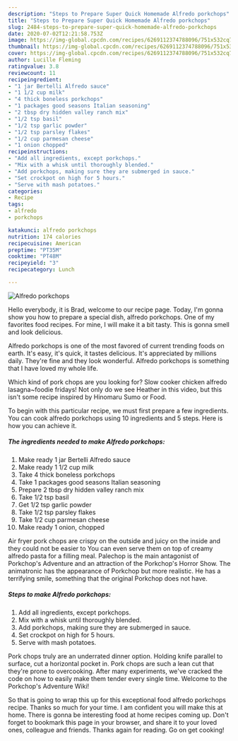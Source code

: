 ```yaml
---
description: "Steps to Prepare Super Quick Homemade Alfredo porkchops"
title: "Steps to Prepare Super Quick Homemade Alfredo porkchops"
slug: 2484-steps-to-prepare-super-quick-homemade-alfredo-porkchops
date: 2020-07-02T12:21:58.753Z
image: https://img-global.cpcdn.com/recipes/6269112374788096/751x532cq70/alfredo-porkchops-recipe-main-photo.jpg
thumbnail: https://img-global.cpcdn.com/recipes/6269112374788096/751x532cq70/alfredo-porkchops-recipe-main-photo.jpg
cover: https://img-global.cpcdn.com/recipes/6269112374788096/751x532cq70/alfredo-porkchops-recipe-main-photo.jpg
author: Lucille Fleming
ratingvalue: 3.8
reviewcount: 11
recipeingredient:
- "1 jar Bertelli Alfredo sauce"
- "1 1/2 cup milk"
- "4 thick boneless porkchops"
- "1 packages good seasons Italian seasoning"
- "2 tbsp dry hidden valley ranch mix"
- "1/2 tsp basil"
- "1/2 tsp garlic powder"
- "1/2 tsp parsley flakes"
- "1/2 cup parmesan cheese"
- "1 onion chopped"
recipeinstructions:
- "Add all ingredients, except porkchops."
- "Mix with a whisk until thoroughly blended."
- "Add porkchops, making sure they are submerged in sauce."
- "Set crockpot on high for 5 hours."
- "Serve with mash potatoes."
categories:
- Recipe
tags:
- alfredo
- porkchops

katakunci: alfredo porkchops 
nutrition: 174 calories
recipecuisine: American
preptime: "PT35M"
cooktime: "PT48M"
recipeyield: "3"
recipecategory: Lunch

---
```



![Alfredo porkchops](https://img-global.cpcdn.com/recipes/6269112374788096/751x532cq70/alfredo-porkchops-recipe-main-photo.jpg)

Hello everybody, it is Brad, welcome to our recipe page. Today, I'm gonna show you how to prepare a special dish, alfredo porkchops. One of my favorites food recipes. For mine, I will make it a bit tasty. This is gonna smell and look delicious.

Alfredo porkchops is one of the most favored of current trending foods on earth. It's easy, it's quick, it tastes delicious. It's appreciated by millions daily. They're fine and they look wonderful. Alfredo porkchops is something that I have loved my whole life.

Which kind of pork chops are you looking for? Slow cooker chicken alfredo lasagna~foodie fridays! Not only do we see Heather in this video, but this isn&#39;t some recipe inspired by Hinomaru Sumo or Food.


To begin with this particular recipe, we must first prepare a few ingredients. You can cook alfredo porkchops using 10 ingredients and 5 steps. Here is how you can achieve it.

<!--inarticleads1-->

##### The ingredients needed to make Alfredo porkchops:

1. Make ready 1 jar Bertelli Alfredo sauce
1. Make ready 1 1/2 cup milk
1. Take 4 thick boneless porkchops
1. Take 1 packages good seasons Italian seasoning
1. Prepare 2 tbsp dry hidden valley ranch mix
1. Take 1/2 tsp basil
1. Get 1/2 tsp garlic powder
1. Take 1/2 tsp parsley flakes
1. Take 1/2 cup parmesan cheese
1. Make ready 1 onion, chopped


Air fryer pork chops are crispy on the outside and juicy on the inside and they could not be easier to You can even serve them on top of creamy alfredo pasta for a filling meal. Palechop is the main antagonist of Porkchop&#39;s Adventure and an attraction of the Porkchop&#39;s Horror Show. The animatronic has the appearance of Porkchop but more realistic. He has a terrifying smile, something that the original Porkchop does not have. 

<!--inarticleads2-->

##### Steps to make Alfredo porkchops:

1. Add all ingredients, except porkchops.
1. Mix with a whisk until thoroughly blended.
1. Add porkchops, making sure they are submerged in sauce.
1. Set crockpot on high for 5 hours.
1. Serve with mash potatoes.


Pork chops truly are an underrated dinner option. Holding knife parallel to surface, cut a horizontal pocket in. Pork chops are such a lean cut that they&#39;re prone to overcooking. After many experiments, we&#39;ve cracked the code on how to easily make them tender every single time. Welcome to the Porkchop&#39;s Adventure Wiki! 

So that is going to wrap this up for this exceptional food alfredo porkchops recipe. Thanks so much for your time. I am confident you will make this at home. There is gonna be interesting food at home recipes coming up. Don't forget to bookmark this page in your browser, and share it to your loved ones, colleague and friends. Thanks again for reading. Go on get cooking!
